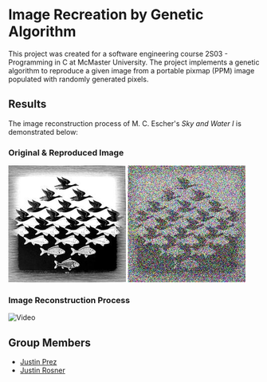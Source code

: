 # Image Recreation by Genetic Algorithm

This project was created for a software engineering course 2S03 - Programming in C at McMaster University. The project implements a genetic algorithm to reproduce a given image from a portable pixmap (PPM) image populated with randomly generated pixels.

## Results

The image reconstruction process of M. C. Escher's _Sky and Water I_ is demonstrated below:

### Original & Reproduced Image
![Original](escher.jpeg)
![Reproduced](recreate.jpeg)

### Image Reconstruction Process
![Video](preview.gif)


## Group Members
- [Justin Prez](https://github.com/justinprez)
- [Justin Rosner](https://github.com/justinrosner)
